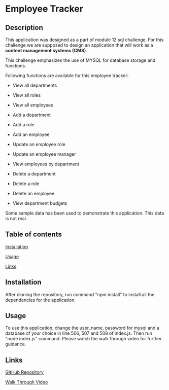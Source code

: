 # Employee Tracker


## Description

This application was designed as a part of module 12 sql challenge. For this challenge we are supposed to design an application that will work as a **content management systems (CMS)**.

This challenge emphasizes the use of MYSQL for database storage and functions.

Following functions are available for this employee tracker:

* View all departments 

* View all roles

* View all employees

* Add a department

* Add a role

* Add an employee 

* Update an employee role

* Update an employee manager

* View employees by department

* Delete a department

* Delete a role

* Delete an employee

* View department budgets

Some sample data has been used to demonstrate this application. This data is not real.


## Table of contents

[Installation](#installation)

[Usage](#usage)

[Links](#links)


## Installation

After cloning the repository, run command "npm install" to install all the dependencies for the application.


## Usage

To use this application, change the user_name, password for mysql and a database of your choice in line 506, 507 and 508 of index.js. Then run "node index.js" command. Please watch the walk through video for further guidance.


## Links

[GitHub Repository](https://github.com/Pooja3093/special-octo-rotary-phone.git)

[Walk Through Video](https://drive.google.com/file/d/1JR_El0pz4hmNJAe9c232jYwb4QGSAFge/view)

